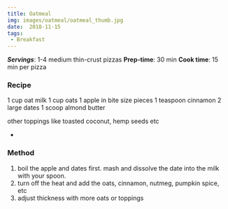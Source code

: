 ```yaml
---
title: Oatmeal
img: images/oatmeal/oatmeal_thumb.jpg
date:  2018-11-15
tags:
 - Breakfast
---
```


<preview text>

***Servings***: 1-4 medium thin-crust pizzas
**Prep-time**: 30 min
**Cook time**: 15 min per pizza

### Recipe

1 cup oat milk
1 cup oats
1 apple in bite size pieces
1 teaspoon cinnamon
2 large dates
1 scoop almond butter

other toppings like toasted coconut, hemp seeds etc

-

### Method

1. boil the apple and dates first. mash and dissolve the date into the milk with your spoon.
2. turn off the heat and add the oats, cinnamon, nutmeg, pumpkin spice, etc
3. adjust thickness with more oats or toppings






